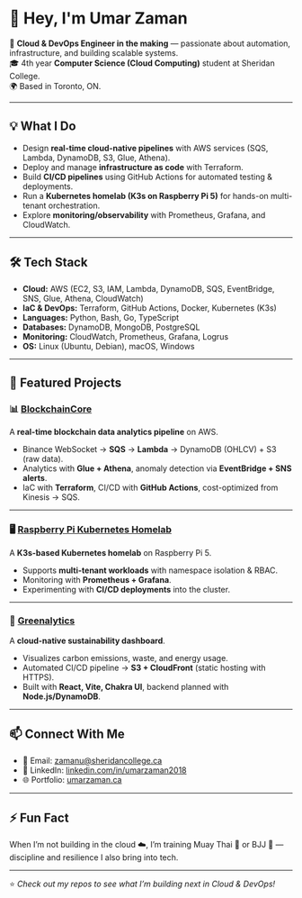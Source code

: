 # 👋 Hey, I'm Umar Zaman  

🚀 **Cloud & DevOps Engineer in the making** — passionate about automation, infrastructure, and building scalable systems.  
🎓 4th year **Computer Science (Cloud Computing)** student at Sheridan College.  
🌍 Based in Toronto, ON.  

---

## 💡 What I Do
- Design **real-time cloud-native pipelines** with AWS services (SQS, Lambda, DynamoDB, S3, Glue, Athena).  
- Deploy and manage **infrastructure as code** with Terraform.  
- Build **CI/CD pipelines** using GitHub Actions for automated testing & deployments.  
- Run a **Kubernetes homelab (K3s on Raspberry Pi 5)** for hands-on multi-tenant orchestration.  
- Explore **monitoring/observability** with Prometheus, Grafana, and CloudWatch.  

---

## 🛠️ Tech Stack
- **Cloud:** AWS (EC2, S3, IAM, Lambda, DynamoDB, SQS, EventBridge, SNS, Glue, Athena, CloudWatch)  
- **IaC & DevOps:** Terraform, GitHub Actions, Docker, Kubernetes (K3s)  
- **Languages:** Python, Bash, Go, TypeScript  
- **Databases:** DynamoDB, MongoDB, PostgreSQL  
- **Monitoring:** CloudWatch, Prometheus, Grafana, Logrus  
- **OS:** Linux (Ubuntu, Debian), macOS, Windows  

---

## 🔧 Featured Projects  

### 📊 [BlockchainCore](https://github.com/umar11b/BlockchainCore)  
A **real-time blockchain data analytics pipeline** on AWS.  
- Binance WebSocket → **SQS** → **Lambda** → DynamoDB (OHLCV) + S3 (raw data).  
- Analytics with **Glue + Athena**, anomaly detection via **EventBridge + SNS alerts**.  
- IaC with **Terraform**, CI/CD with **GitHub Actions**, cost-optimized from Kinesis → SQS.  

---

### 🖥️ [Raspberry Pi Kubernetes Homelab](https://github.com/umar11b/k3s-showcase)
A **K3s-based Kubernetes homelab** on Raspberry Pi 5.  
- Supports **multi-tenant workloads** with namespace isolation & RBAC.  
- Monitoring with **Prometheus + Grafana**.  
- Experimenting with **CI/CD deployments** into the cluster.  

---

### 🌱 [Greenalytics](https://github.com/umar11b/Greenalytics)  
A **cloud-native sustainability dashboard**.  
- Visualizes carbon emissions, waste, and energy usage.  
- Automated CI/CD pipeline → **S3 + CloudFront** (static hosting with HTTPS).  
- Built with **React, Vite, Chakra UI**, backend planned with **Node.js/DynamoDB**.  

---

## 📫 Connect With Me
- 📧 Email: [zamanu@sheridancollege.ca](mailto:zamanu@sheridancollege.ca)  
- 💼 LinkedIn: [linkedin.com/in/umarzaman2018](https://linkedin.com/in/umarzaman2018)  
- 🌐 Portfolio: [umarzaman.ca](https://umarzaman.ca)  

---

## ⚡ Fun Fact
When I’m not building in the cloud ☁️, I’m training Muay Thai 🥊 or BJJ 🥋 — discipline and resilience I also bring into tech.  

---

⭐️ *Check out my repos to see what I’m building next in Cloud & DevOps!*  
